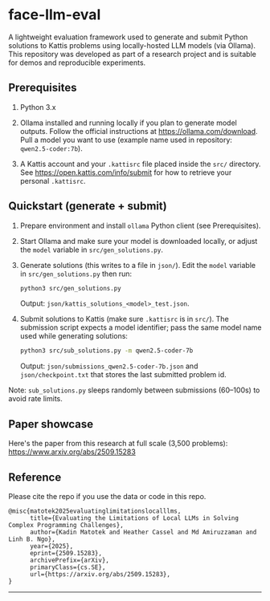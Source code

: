# face-llm-eval

A lightweight evaluation framework used to generate and submit Python solutions to Kattis problems using locally-hosted LLM models (via Ollama). This repository was developed as part of a research project and is suitable for demos and reproducible experiments. 


## Prerequisites

1. Python 3.x 

2. Ollama installed and running locally if you plan to generate model outputs. Follow the official instructions at https://ollama.com/download. Pull a model you want to use (example name used in repository: `qwen2.5-coder:7b`).

3. A Kattis account and your `.kattisrc` file placed inside the `src/` directory. See https://open.kattis.com/info/submit for how to retrieve your personal `.kattisrc`.


## Quickstart (generate + submit)

1. Prepare environment and install `ollama` Python client (see Prerequisites).

2. Start Ollama and make sure your model is downloaded locally, or adjust the `model` variable in `src/gen_solutions.py`.

3. Generate solutions (this writes to a file in `json/`). Edit the `model` variable in `src/gen_solutions.py` then run:

	```bash
	python3 src/gen_solutions.py
	```

	Output: `json/kattis_solutions_<model>_test.json`.

4. Submit solutions to Kattis (make sure `.kattisrc` is in `src/`). The submission script expects a model identifier; pass the same model name used while generating solutions:

	```bash
	python3 src/sub_solutions.py -m qwen2.5-coder-7b
	```

	Output: `json/submissions_qwen2.5-coder-7b.json` and `json/checkpoint.txt` that stores the last submitted problem id.

Note: `sub_solutions.py` sleeps randomly between submissions (60–100s) to avoid rate limits. 

## Paper showcase
Here's the paper from this research at full scale (3,500 problems): https://www.arxiv.org/abs/2509.15283

## Reference

Please cite the repo if you use the data or code in this repo.

```
@misc{matotek2025evaluatinglimitationslocalllms,
      title={Evaluating the Limitations of Local LLMs in Solving Complex Programming Challenges}, 
      author={Kadin Matotek and Heather Cassel and Md Amiruzzaman and Linh B. Ngo},
      year={2025},
      eprint={2509.15283},
      archivePrefix={arXiv},
      primaryClass={cs.SE},
      url={https://arxiv.org/abs/2509.15283}, 
}
```

---
